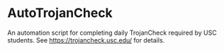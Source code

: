 # AutoTrojanCheck
 An automation script for completing daily TrojanCheck required by USC students.
 See https://trojancheck.usc.edu/ for details.
